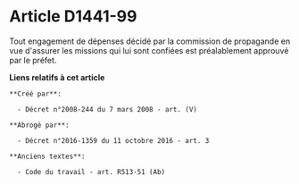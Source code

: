 # Article D1441-99

Tout engagement de dépenses décidé par la commission de propagande en vue d'assurer les missions qui lui sont confiées est
préalablement approuvé par le préfet.

**Liens relatifs à cet article**

	**Créé par**:

	  - Décret n°2008-244 du 7 mars 2008 - art. (V)

	**Abrogé par**:

	  - Décret n°2016-1359 du 11 octobre 2016 - art. 3

	**Anciens textes**:

	  - Code du travail - art. R513-51 (Ab)
